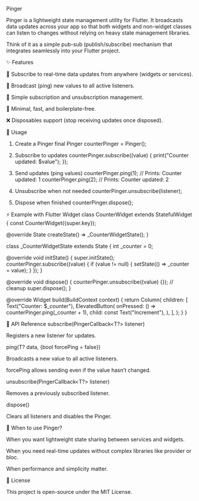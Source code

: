 Pinger

Pinger<T> is a lightweight state management utility for Flutter.
It broadcasts data updates across your app so that both widgets and non-widget classes can listen to changes without relying on heavy state management libraries.

Think of it as a simple pub-sub (publish/subscribe) mechanism that integrates seamlessly into your Flutter project.

✨ Features

🔄 Subscribe to real-time data updates from anywhere (widgets or services).

📡 Broadcast (ping) new values to all active listeners.

🧹 Simple subscription and unsubscription management.

🚀 Minimal, fast, and boilerplate-free.

❌ Disposables support (stop receiving updates once disposed).

🚀 Usage
1. Create a Pinger
   final Pinger<int> counterPinger = Pinger<int>();

2. Subscribe to updates
   counterPinger.subscribe((value) {
   print("Counter updated: $value");
   });

3. Send updates (ping values)
   counterPinger.ping(1); // Prints: Counter updated: 1
   counterPinger.ping(2); // Prints: Counter updated: 2

4. Unsubscribe when not needed
   counterPinger.unsubscribe(listener);

5. Dispose when finished
   counterPinger.dispose();

⚡ Example with Flutter Widget
class CounterWidget extends StatefulWidget {
const CounterWidget({super.key});

@override
State<CounterWidget> createState() => _CounterWidgetState();
}

class _CounterWidgetState extends State<CounterWidget> {
int _counter = 0;

@override
void initState() {
super.initState();
counterPinger.subscribe((value) {
if (value != null) {
setState(() => _counter = value);
}
});
}

@override
void dispose() {
counterPinger.unsubscribe((value) {}); // cleanup
super.dispose();
}

@override
Widget build(BuildContext context) {
return Column(
children: [
Text("Counter: $_counter"),
ElevatedButton(
onPressed: () => counterPinger.ping(_counter + 1),
child: const Text("Increment"),
),
],
);
}
}

📖 API Reference
subscribe(PingerCallback<T?> listener)

Registers a new listener for updates.

ping(T? data, {bool forcePing = false})

Broadcasts a new value to all active listeners.

forcePing allows sending even if the value hasn’t changed.

unsubscribe(PingerCallback<T?> listener)

Removes a previously subscribed listener.

dispose()

Clears all listeners and disables the Pinger.

🔮 When to use Pinger?

When you want lightweight state sharing between services and widgets.

When you need real-time updates without complex libraries like provider or bloc.

When performance and simplicity matter.

📜 License

This project is open-source under the MIT License.